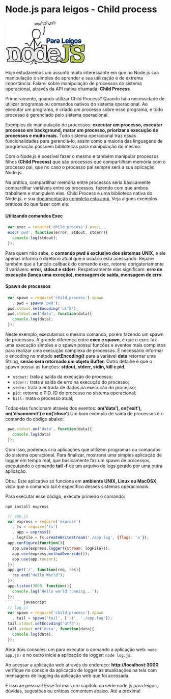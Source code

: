 # Node.js para leigos - Child process

![Curso de Node.js](../images/nodejs-para-leigos.jpg "Curso de Node.js")

Hoje estudaremos um assunto muito interessante em que no Node.js sua manipulação é simples de aprender e sua utilização é de extrema importância. Falarei sobre manipulação de processos do sistema operacional, através da API nativa chamada: **Child Process**.

Primeiramente, quando utilizar Child Process?
Quando há a necessidade de utilizar programas ou comandos nativos do sistema operacional. Ao executar um programa, é criado um processo sobre esse programa, e todo processo é gerenciado pelo sistema operacional.

Exemplos de manipulação de processos: **executar um processo, executar processo em background, matar um processo, priorizar a execução de processos e muito mais.** Todo sistema operacional traz essas funcionalidades para gerenciá-lo, assim como a maioria das linguagens de programação possuem bibliotecas para manipulação do mesmo.

Com o Node.js é possível fazer o mesmo e também manipular processos filhos **(Child Process)** que são processos que compartilham memória com o processo pai, que no caso o processo pai sempre será a sua aplicação Node.js.

Na prática, compartilhar memória entre processos seria basicamente compartilhar variáveis entre os processos, fazendo com que ambos trabalhem e manipulem elas. Child Process é uma biblioteca nativa do Node.js, e sua [documentação completa esta aqui.](http://nodejs.org/api/child_process.html "Documentação Child Process no Node.js") Veja alguns exemplos práticos do que fazer com ele:

#### Utilizando comandos Exec

``` javascript
 var exec = require('child_process').exec;
 exec('pwd', function(error, stdout, stderr){
   console.log(stdout);
 });
``` 

Para quem não sabe, o **comando pwd é exclusivo dos sistemas UNIX**, e ele apenas informa o diretório atual que o usuário esta acessando. Repare também que a função callback do comando exec, retorna obrigatoriamente 3 variáveis: **error, stdout e stderr**. Respetivamente elas significam: **erro de execução (lança uma exceção), mensagem de saída, mensagem de erro.**

#### Spawn de processos

``` javascript
 var spawn = require('child_process').spawn
   , pwd = spawn('pwd');
 pwd.stdout.setEncoding('utf8');
 pwd.stdout.on('data', function(data){
   console.log(data);
 });
``` 

Neste exemplo, executamos o mesmo comando, porém fazendo um spawn de processos. A grande diferença entre **exec e spawn**, é que o exec faz uma execução simples e o spawn possui funções e eventos mais completos para realizar uma execução complexa de processos. É necessário informar o encoding no método **setEncoding()** para a variável **data** retornar uma String, **senão será retornado um objeto Buffer**. Outro detalhe é que o spawn possui as funções: **stdout, stderr, stdin, kill e pid**.

*   `stdout:` trata a saída da execução do processo;
*   `stderr:` trata a saída de erro na execução do processo;
*   `stdin:` trata a entrada de dados na execução do processo;
*   `pid:` retorna o PID, ID do processo no sistema operacional;
*   `kill:` mata o processo atual;

Todas elas funcionam através dos eventos: **on(‘data’), on(‘exit’), on(‘disconnect’) e on(‘close’)**.Um bom exemplo de saída de processos é o comando do código abaixo:

``` javascript
 pwd.stdout.on('data', function(data){
   console.log(data)
 });
``` 

Com isso, podemos cria aplicações que utilizem programas ou comandos do sistema operacional. Para finalizar, mostrarei uma simples aplicação de logger em tempo real, que basicamente faz um spawn de processos, executando o comando **tail -f** de um arquivo de logs gerado por uma outra aplicação.

Obs.: Este aplicativo só funciona em **ambiente UNIX, Linux ou MacOSX**, visto que o comando tail é específico desses sistemas operacionais.

Para executar esse código, execute primeiro o comando:

`npm install express`

``` javascript
 // app.js
 var express = require('express')
   , fs = require('fs')
   , app = express()
   , logFile = fs.createWriteStream('./app.log', {flags: 'a'});
 app.configure(function(){
   app.use(express.logger({stream: logFile}));
   app.use(express.methodOverride());
   app.use(app.router);
 });
 app.get('/', function(req, res){
   res.end("Hello World");
 });
 app.listen(3000, function(){
   console.log('Hello world running...');
 });
``` ``` javascript
 // log.js
 var spawn = require('child_process').spawn
   , tail = spawn('tail', ['-f', './app.log']);
 tail.stdout.setEncoding('utf8');
 tail.stdout.on('data', function(data){
   console.log(data);
 });
``` 

Abra dois consoles: um para executar o comando a aplicação web: `node app.js)` e no outro inicie a aplicação de logger: `node log.js`.

Ao acessar a aplicação web através do endereço: **http://localhost:3000** verifique no console da aplicação de logger as atualizações na tela com mensagens de logging da aplicação web que foi acessada.

É isso ae pessoal! Esse foi mais um capitúlo da série node.js para leigos, dúvidas, sugestões ou críticas comentem abaixo. Até a próxima!